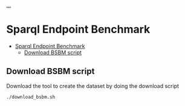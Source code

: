 [...](../README.md)

# Sparql Endpoint Benchmark

- [Sparql Endpoint Benchmark](#sparql-endpoint-benchmark)
  - [Download BSBM script](#download-bsbm-script)

## Download BSBM script

Download the tool to create the dataset by doing the download script

```bash
./download_bsbm.sh
```
